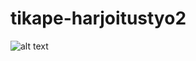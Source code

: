 # tikape-harjoitustyo2


![alt text](https://drive.google.com/open?id=1d4JpcuELoxMV3Cah19AT7_MvMFc80BlQ)
